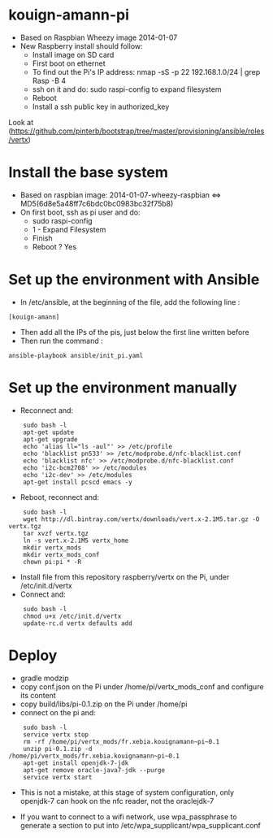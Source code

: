 kouign-amann-pi
===============

* Based on Raspbian Wheezy image 2014-01-07
* New Raspberry install should follow:
    * Install image on SD card
    * First boot on ethernet
    * To find out the Pi's IP address: nmap -sS -p 22 192.168.1.0/24 |
      grep Rasp -B 4
    * ssh on it and do: sudo raspi-config to expand filesystem
    * Reboot
    * Install a ssh public key in authorized_key

Look at (https://github.com/pinterb/bootstrap/tree/master/provisioning/ansible/roles/vertx)

# Install the base system

* Based on raspbian image: 2014-01-07-wheezy-raspbian <=> MD5(6d8e5a48ff7c6bdc0bc0983bc32f75b8)
* On first boot, ssh as pi user and do:
    * sudo raspi-config
    * 1 - Expand Filesystem
    * Finish
    * Reboot ? Yes

# Set up the environment with Ansible

* In /etc/ansible, at the beginning of the file, add the following line :
```
[kouign-amann]
```

* Then add all the IPs of the pis, just below the first line written before
* Then run the command :
```
ansible-playbook ansible/init_pi.yaml
```

# Set up the environment manually

* Reconnect and:
```
    sudo bash -l
    apt-get update
    apt-get upgrade
    echo 'alias ll="ls -aul"' >> /etc/profile
    echo 'blacklist pn533' >> /etc/modprobe.d/nfc-blacklist.conf
    echo 'blacklist nfc' >> /etc/modprobe.d/nfc-blacklist.conf
    echo 'i2c-bcm2708' >> /etc/modules
    echo 'i2c-dev' >> /etc/modules
    apt-get install pcscd emacs -y
```
* Reboot, reconnect and:
```
    sudo bash -l
    wget http://dl.bintray.com/vertx/downloads/vert.x-2.1M5.tar.gz -O vertx.tgz
    tar xvzf vertx.tgz
    ln -s vert.x-2.1M5 vertx_home
    mkdir vertx_mods
    mkdir vertx_mods_conf
    chown pi:pi * -R
```
* Install file from this repository raspberry/vertx on the Pi, under /etc/init.d/vertx
* Connect and:
```
    sudo bash -l
    chmod u+x /etc/init.d/vertx
    update-rc.d vertx defaults add
```
# Deploy

* gradle modzip
* copy conf.json on the Pi under /home/pi/vertx_mods_conf and
  configure its content
* copy build/libs/pi-0.1.zip on the Pi under /home/pi
* connect on the pi and:
```
    sudo bash -l
    service vertx stop
    rm -rf /home/pi/vertx_mods/fr.xebia.kouignamann~pi~0.1
    unzip pi-0.1.zip -d /home/pi/vertx_mods/fr.xebia.kouignamann~pi~0.1
    apt-get install openjdk-7-jdk
    apt-get remove oracle-java7-jdk --purge
    service vertx start
```
* This is not a mistake, at this stage of system configuration, only
openjdk-7 can hook on the nfc reader, not the oraclejdk-7

* If you want to connect to a wifi network, use wpa_passphrase to
  generate a section to put into /etc/wpa_supplicant/wpa_supplicant.conf



